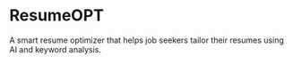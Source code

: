 # ResumeOPT
A smart resume optimizer that helps job seekers tailor their resumes using AI and keyword analysis.
